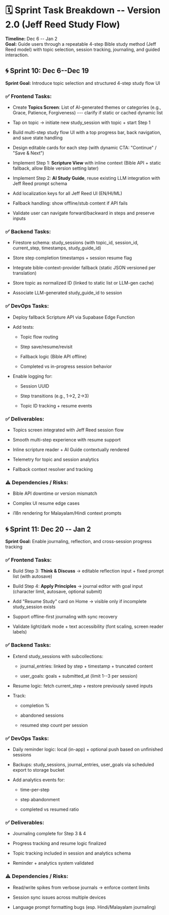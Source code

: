 # **🗓 Sprint Task Breakdown -- Version 2.0 (Jeff Reed Study Flow)**

**Timeline:** Dec 6 -- Jan 2\
**Goal:** Guide users through a repeatable 4-step Bible study method
(Jeff Reed model) with topic selection, session tracking, journaling,
and guided interaction.

## **🌀 Sprint 10: Dec 6--Dec 19**

**Sprint Goal:** Introduce topic selection and structured 4-step study
flow UI

### **✅ Frontend Tasks:**

- Create **Topics Screen**: List of AI-generated themes or categories
  (e.g., Grace, Patience, Forgiveness) --- clarify if static or cached
  dynamic list

- Tap on topic → initiate new study_session with topic + start Step 1

- Build multi-step study flow UI with a top progress bar, back
  navigation, and save state handling

- Design editable cards for each step (with dynamic CTA: \"Continue\" /
  \"Save & Next\")

- Implement Step 1: **Scripture View** with inline context (Bible API +
  static fallback, allow Bible version setting later)

- Implement Step 2: **AI Study Guide**, reuse existing LLM integration
  with Jeff Reed prompt schema

- Add localization keys for all Jeff Reed UI (EN/HI/ML)

- Fallback handling: show offline/stub content if API fails

- Validate user can navigate forward/backward in steps and preserve
  inputs

### **✅ Backend Tasks:**

- Firestore schema: study_sessions (with topic_id, session_id,
  current_step, timestamps, study_guide_id)

- Store step completion timestamps + session resume flag

- Integrate bible-context-provider fallback (static JSON versioned per
  translation)

- Store topic as normalized ID (linked to static list or LLM-gen cache)

- Associate LLM-generated study_guide_id to session

### **✅ DevOps Tasks:**

- Deploy fallback Scripture API via Supabase Edge Function

- Add tests:

  - Topic flow routing

  - Step save/resume/revisit

  - Fallback logic (Bible API offline)

  - Completed vs in-progress session behavior

- Enable logging for:

  - Session UUID

  - Step transitions (e.g., 1→2, 2→3)

  - Topic ID tracking + resume events

### **✅ Deliverables:**

- Topics screen integrated with Jeff Reed session flow

- Smooth multi-step experience with resume support

- Inline scripture reader + AI Guide contextually rendered

- Telemetry for topic and session analytics

- Fallback context resolver and tracking

### **⚠️ Dependencies / Risks:**

- Bible API downtime or version mismatch

- Complex UI resume edge cases

- i18n rendering for Malayalam/Hindi context prompts

## **🌀 Sprint 11: Dec 20 -- Jan 2**

**Sprint Goal:** Enable journaling, reflection, and cross-session
progress tracking

### **✅ Frontend Tasks:**

- Build Step 3: **Think & Discuss** → editable reflection input + fixed
  prompt list (with autosave)

- Build Step 4: **Apply Principles** → journal editor with goal input
  (character limit, autosave, optional submit)

- Add \"Resume Study\" card on Home → visible only if incomplete
  study_session exists

- Support offline-first journaling with sync recovery

- Validate light/dark mode + text accessibility (font scaling, screen
  reader labels)

### **✅ Backend Tasks:**

- Extend study_sessions with subcollections:

  - journal_entries: linked by step + timestamp + truncated content

  - user_goals: goals + submitted_at (limit 1--3 per session)

- Resume logic: fetch current_step + restore previously saved inputs

- Track:

  - completion %

  - abandoned sessions

  - resumed step count per session

### **✅ DevOps Tasks:**

- Daily reminder logic: local (in-app) + optional push based on
  unfinished sessions

- Backups: study_sessions, journal_entries, user_goals via scheduled
  export to storage bucket

- Add analytics events for:

  - time-per-step

  - step abandonment

  - completed vs resumed ratio

### **✅ Deliverables:**

- Journaling complete for Step 3 & 4

- Progress tracking and resume logic finalized

- Topic tracking included in session and analytics schema

- Reminder + analytics system validated

### **⚠️ Dependencies / Risks:**

- Read/write spikes from verbose journals → enforce content limits

- Session sync issues across multiple devices

- Language prompt formatting bugs (esp. Hindi/Malayalam journaling)